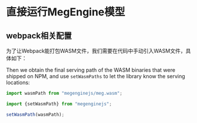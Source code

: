 # 直接运行MegEngine模型
## webpack相关配置

为了让Webpack能打包WASM文件，我们需要在代码中手动引入WASM文件，具体如下：


Then we obtain the final serving path of the WASM binaries that were shipped on
NPM, and use `setWasmPaths` to let the library know the serving locations:

```ts
import wasmPath from "megenginejs/meg.wasm";

import {setWasmPath} from "megenginejs";

setWasmPath(wasmPath);
```
